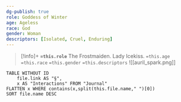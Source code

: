 ```yaml
---
dg-publish: true
role: Goddess of Winter
age: Ageless
race: God
gender: Woman
descriptors: [Isolated, Cruel, Enduring]
---
```


> [!info]+
> **`=this.role`**
> The Frostmaiden. Lady Icekiss.
> `=this.age` `=this.race` `=this.gender`
> `=this.descriptors` 
> ![[auril_spark.png]]

```dataview
TABLE WITHOUT ID
	file.link AS "§", 
	x AS "Interactions" FROM "Journal"
FLATTEN x WHERE contains(x,split(this.file.name," ")[0])
SORT file.name DESC
```
